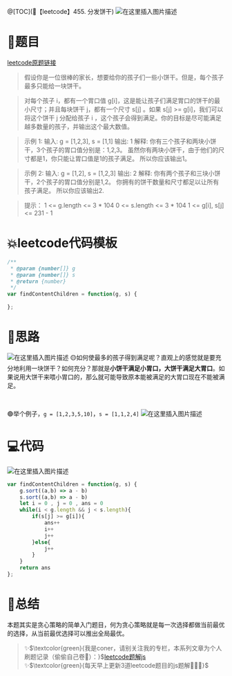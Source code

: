 @[TOC](🚅【leetcode】455. 分发饼干)
![在这里插入图片描述](https://img-blog.csdnimg.cn/7bd3cd5ef8154d7da99e5cd9badf12f4.png#pic_center)

# 🚀题目
[leetcode原题链接](https://leetcode-cn.com/problems/assign-cookies/)
> 假设你是一位很棒的家长，想要给你的孩子们一些小饼干。但是，每个孩子最多只能给一块饼干。

>对每个孩子 i，都有一个胃口值 g[i]，这是能让孩子们满足胃口的饼干的最小尺寸；并且每块饼干 j，都有一个尺寸 s[j] 。如果 s[j] >= g[i]，我们可以将这个饼干 j 分配给孩子 i ，这个孩子会得到满足。你的目标是尽可能满足越多数量的孩子，并输出这个最大数值。


>示例 1:
>输入: g = [1,2,3], s = [1,1]
>输出: 1
>解释: 
>你有三个孩子和两块小饼干，3个孩子的胃口值分别是：1,2,3。
>虽然你有两块小饼干，由于他们的尺寸都是1，你只能让胃口值是1的孩子满足。
>所以你应该输出1。

>示例 2:
>输入: g = [1,2], s = [1,2,3]
>输出: 2
>解释: 
>你有两个孩子和三块小饼干，2个孩子的胃口值分别是1,2。
>你拥有的饼干数量和尺寸都足以让所有孩子满足。
>所以你应该输出2.


>提示：
>1 <= g.length <= 3 * 104
>0 <= s.length <= 3 * 104
>1 <= g[i], s[j] <= 231 - 1



# 💥leetcode代码模板

```javascript
/**
 * @param {number[]} g
 * @param {number[]} s
 * @return {number}
 */
var findContentChildren = function(g, s) {
    
};
```

# 🚀思路
![在这里插入图片描述](https://img-blog.csdnimg.cn/470f6b9e77f74bc390c692ed5c64bdeb.gif#pic_center)
🟡如何使最多的孩子得到满足呢？直观上的感觉就是要充分地利用一块饼干？如何充分？那就是**小饼干满足小胃口，大饼干满足大胃口**。如果说用大饼干来喂小胃口的，那么就可能导致原本能被满足的大胃口现在不能被满足。

<br>

🟢举个例子，`g = [1,2,3,5,10]`，`s = [1,1,2,4]`
![在这里插入图片描述](https://gitee.com/PencilX/myblogassets/raw/master/src/f332fc3d533942c3a58038d7efbd2663.png)


# 💻代码
![在这里插入图片描述](https://img-blog.csdnimg.cn/50b64835a43344369939c44437475cc5.png?x-oss-process=image/watermark,type_d3F5LXplbmhlaQ,shadow_50,text_Q1NETiBA5YmN56uvY29ybmVy,size_8,color_FFFFFF,t_70,g_se,x_16#pic_center)


```js
var findContentChildren = function(g, s) {
    g.sort((a,b) => a - b)
    s.sort((a,b) => a - b)
    let i = 0 , j = 0 , ans = 0
    while(i < g.length && j < s.length){
        if(s[j] >= g[i]){
            ans++
            i++
            j++
        }else{
            j++
        }
    }
    return ans
};
```


# 🍪总结
本题其实是贪心策略的简单入门题目，何为贪心策略就是每一次选择都做当前最优的选择，从当前最优选择可以推出全局最优。

> ✨$\textcolor{green}{我是coner，请别关注我的专栏，本系列文章为个人刷题记录（偷偷自己卷🤤）：}$[leetcode题解js](https://blog.csdn.net/laplacepoisson/category_11759331.html?spm=1001.2014.3001.5482)<br/>
> ✨$\textcolor{green}{每天早上更新3道leetcode题目的js题解🚀🚀🚀}$<br/>
